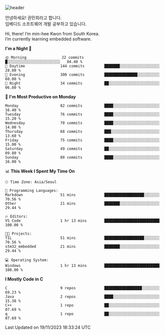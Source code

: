 
![header](https://capsule-render.vercel.app/api?type=slice&color=323C73&height=100&section=header&text=Embedded%20Software&fontSize=80&animation=twinkling&fontColor=D5C2EE)
<!--![header](https://capsule-render.vercel.app/api?type=slice&color=323C73&height=100&section=header&text=Hi!%20I'm%20Min-hee&fontSize=90&animation=twinkling&fontColor=D5C2EE) -->

안녕하세요! 권민희라고 합니다.  
임베디드 소프트웨어 개발 공부하고 있습니다. 

Hi, there! I’m min-hee Kwon from South Korea.  
I’m currently learning embedded software.



<!--START_SECTION:waka-->
**I'm a Night 🦉** 

```text
🌞 Morning                22 commits          █░░░░░░░░░░░░░░░░░░░░░░░░   04.40 % 
🌆 Daytime                144 commits         ███████░░░░░░░░░░░░░░░░░░   28.80 % 
🌃 Evening                300 commits         ███████████████░░░░░░░░░░   60.00 % 
🌙 Night                  34 commits          ██░░░░░░░░░░░░░░░░░░░░░░░   06.80 % 
```
📅 **I'm Most Productive on Monday** 

```text
Monday                   82 commits          ████░░░░░░░░░░░░░░░░░░░░░   16.40 % 
Tuesday                  76 commits          ████░░░░░░░░░░░░░░░░░░░░░   15.20 % 
Wednesday                70 commits          ████░░░░░░░░░░░░░░░░░░░░░   14.00 % 
Thursday                 68 commits          ███░░░░░░░░░░░░░░░░░░░░░░   13.60 % 
Friday                   75 commits          ████░░░░░░░░░░░░░░░░░░░░░   15.00 % 
Saturday                 49 commits          ██░░░░░░░░░░░░░░░░░░░░░░░   09.80 % 
Sunday                   80 commits          ████░░░░░░░░░░░░░░░░░░░░░   16.00 % 
```


📊 **This Week I Spent My Time On** 

```text
🕑︎ Time Zone: Asia/Seoul

💬 Programming Languages: 
Markdown                 51 mins             ██████████████████░░░░░░░   70.56 % 
Other                    21 mins             ███████░░░░░░░░░░░░░░░░░░   29.44 % 

🔥 Editors: 
VS Code                  1 hr 13 mins        █████████████████████████   100.00 % 

🐱‍💻 Projects: 
TIL                      51 mins             ██████████████████░░░░░░░   70.56 % 
stm32_embedded           21 mins             ███████░░░░░░░░░░░░░░░░░░   29.44 % 

💻 Operating System: 
Windows                  1 hr 13 mins        █████████████████████████   100.00 % 
```

**I Mostly Code in C** 

```text
C                        9 repos             █████████████████░░░░░░░░   69.23 % 
Java                     2 repos             ████░░░░░░░░░░░░░░░░░░░░░   15.38 % 
C++                      1 repo              ██░░░░░░░░░░░░░░░░░░░░░░░   07.69 % 
q                        1 repo              ██░░░░░░░░░░░░░░░░░░░░░░░   07.69 % 
```




 Last Updated on 19/11/2023 18:33:24 UTC
<!--END_SECTION:waka-->











<!-- 깃허브 프로필 스탯 오류 https://80000coding.oopy.io/c4235590-9033-49b3-943c-f8b6c1bfbc36 --!>

 <!--
**Minhee713/Minhee713** is a ✨ _special_ ✨ repository because its `README.md` (this file) appears on your GitHub profile.

Here are some ideas to get you started:

- 🔭 I’m currently working on ...
- 🌱 I’m currently learning ...
- 👯 I’m looking to collaborate on ...
- 🤔 I’m looking for help with ...
- 💬 Ask me about ...
- 📫 How to reach me: ...
- 😄 Pronouns: ...
- ⚡ Fun fact: ...
-->
